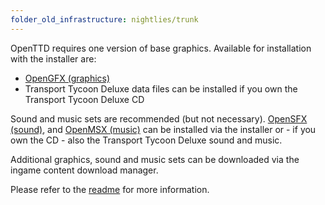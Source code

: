 ```yaml
---
folder_old_infrastructure: nightlies/trunk
---
```



OpenTTD requires one version of base graphics. Available for installation with the installer are:
* [OpenGFX (graphics)](http://dev.openttdcoop.org/projects/opengfx)
* Transport Tycoon Deluxe data files can be installed if you own the Transport Tycoon Deluxe CD

Sound and music sets are recommended (but not necessary). [OpenSFX (sound)](http://dev.openttdcoop.org/projects/opensfx), and [OpenMSX (music)](http://dev.openttdcoop.org/projects/openmsx) can be installed via the installer or - if you own the CD -  also the Transport Tycoon Deluxe sound and music.

Additional graphics, sound and music sets can be downloaded via the ingame content download manager.

Please refer to the [readme](https://proxy.binaries.openttd.org/openttd-nightlies/@@version@@/README.md) for more information.
